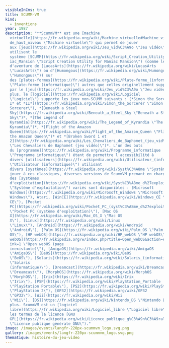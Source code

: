 ```yaml
---
visibleInCms: true
title: SCUMM-VM
kind:
  - inventions
year: 1987
description: "**ScummVM** est une [machine
  virtuelle](https://fr.wikipedia.org/wiki/Machine_virtuelle#Machine_virtuelle_\
  de_haut_niveau \"Machine virtuelle\") qui permet de jouer
  aux [jeux](https://fr.wikipedia.org/wiki/Jeu_vid%C3%A9o \"Jeu vidéo\") qui
  utilisent le
  système [SCUMM](https://fr.wikipedia.org/wiki/Script_Creation_Utility_for_Man\
  iac_Mansion \"Script Creation Utility for Maniac Mansion\") (comme les jeux
  d'aventure de [LucasArts](https://fr.wikipedia.org/wiki/LucasArts
  \"LucasArts\") ou d'[Humongous](https://fr.wikipedia.org/wiki/Humongous
  \"Humongous\")) sur
  des [plates-formes](https://fr.wikipedia.org/wiki/Plate-forme_(informatique)
  \"Plate-forme (informatique)\") autres que celles originellement supportées
  par le [jeu](https://fr.wikipedia.org/wiki/Jeu_vid%C3%A9o \"Jeu vidéo\") ; de
  plus, le [logiciel](https://fr.wikipedia.org/wiki/Logiciel
  \"Logiciel\") supporte les jeux non-SCUMM suivants : [*Simon the Sorcerer
  I* et *II*](https://fr.wikipedia.org/wiki/Simon_the_Sorcerer \"Simon the
  Sorcerer\"), *[Beneath a Steel
  Sky](https://fr.wikipedia.org/wiki/Beneath_a_Steel_Sky \"Beneath a Steel
  Sky\")*, *[The Legend of
  Kyrandia](https://fr.wikipedia.org/wiki/The_Legend_of_Kyrandia \"The Legend of
  Kyrandia\")*, *[Flight of the Amazon
  Queen](https://fr.wikipedia.org/wiki/Flight_of_the_Amazon_Queen \"Flight of
  the Amazon Queen\")* et *[Broken Sword 1 et
  2](https://fr.wikipedia.org/wiki/Les_Chevaliers_de_Baphomet_(jeu_vid%C3%A9o)
  \"Les Chevaliers de Baphomet (jeu vidéo)\")*. L'un des buts
  du [programme](https://fr.wikipedia.org/wiki/Programme_informatique
  \"Programme informatique\") étant de permettre l'accessibilité à
  divers [utilisateurs](https://fr.wikipedia.org/wiki/Utilisateur_(informatique)
  \"Utilisateur (informatique)\") utilisant
  divers [systèmes](https://fr.wikipedia.org/wiki/Syst%C3%A8me \"Système\") de
  jouer à ces classiques, diverses versions de ScummVM prenant en charge
  des [systèmes
  d'exploitation](https://fr.wikipedia.org/wiki/Syst%C3%A8me_d%27exploitation
  \"Système d'exploitation\") variés sont disponibles : [Microsoft
  Windows](https://fr.wikipedia.org/wiki/Microsoft_Windows \"Microsoft
  Windows\"), Atari, [WinCE](https://fr.wikipedia.org/wiki/Windows_CE \"Windows
  CE\"), [Pocket
  PC](https://fr.wikipedia.org/wiki/Pocket_PC_(syst%C3%A8me_d%27exploitation)
  \"Pocket PC (système d'exploitation)\"), [Mac OS
  X](https://fr.wikipedia.org/wiki/Mac_OS_X \"Mac OS
  X\"), [Linux](https://fr.wikipedia.org/wiki/Linux
  \"Linux\"), [Android](https://fr.wikipedia.org/wiki/Android
  \"Android\"), [Palm OS](https://fr.wikipedia.org/wiki/Palm_OS \"Palm
  OS\"), [HP webOS](https://fr.wikipedia.org/wiki/HP_webOS \"HP webOS\"), [Open
  webOS](https://fr.wikipedia.org/w/index.php?title=Open_webOS&action=edit&redl\
  ink=1 \"Open webOS (page
  inexistante)\"), [AmigaOS](https://fr.wikipedia.org/wiki/AmigaOS
  \"AmigaOS\") [BeOS](https://fr.wikipedia.org/wiki/BeOS
  \"BeOS\"), [Solaris](https://fr.wikipedia.org/wiki/Solaris_(informatique)
  \"Solaris
  (informatique)\"), [Dreamcast](https://fr.wikipedia.org/wiki/Dreamcast
  \"Dreamcast\"), [MorphOS](https://fr.wikipedia.org/wiki/MorphOS
  \"MorphOS\"), [Irix](https://fr.wikipedia.org/wiki/Irix
  \"Irix\"), [PSP](https://fr.wikipedia.org/wiki/PlayStation_Portable
  \"PlayStation Portable\"), [PS2](https://fr.wikipedia.org/wiki/PlayStation_2
  \"PlayStation 2\"), [GP32](https://fr.wikipedia.org/wiki/GP32
  \"GP32\"), [Wii](https://fr.wikipedia.org/wiki/Wii
  \"Wii\"), [DS](https://fr.wikipedia.org/wiki/Nintendo_DS \"Nintendo DS\") et
  plus. ScummVM est un [logiciel
  libre](https://fr.wikipedia.org/wiki/Logiciel_libre \"Logiciel libre\"), selon
  les termes de la licence [GNU
  GPL](https://fr.wikipedia.org/wiki/Licence_publique_g%C3%A9n%C3%A9rale_GNU
  \"Licence publique générale GNU\")."
image: /images/events/langfr-220px-scummvm_logo.svg.png
gallery: /images/events/langfr-220px-scummvm_logo.svg.png
thematique: histoire-du-jeu-video
---
```

